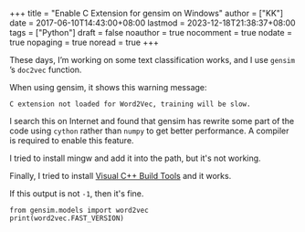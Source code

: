+++
title = "Enable C Extension for gensim on Windows"
author = ["KK"]
date = 2017-06-10T14:43:00+08:00
lastmod = 2023-12-18T21:38:37+08:00
tags = ["Python"]
draft = false
noauthor = true
nocomment = true
nodate = true
nopaging = true
noread = true
+++

These days, I’m working on some text classification works, and I use `gensim` ’s `doc2vec` function.

When using gensim, it shows this warning message:

`C extension not loaded for Word2Vec, training will be slow.`

I search this on Internet and found that gensim has rewrite some part of the code using `cython` rather than `numpy` to get better performance. A compiler is required to enable this feature.

I tried to install mingw and add it into the path, but it's not working.

Finally, I tried to install [Visual C++ Build Tools](https://visualstudio.microsoft.com/downloads/#build-tools-for-visual-studio-2017) and it works.

If this output is not `-1`, then it's fine.

```python3
from gensim.models import word2vec
print(word2vec.FAST_VERSION)
```
